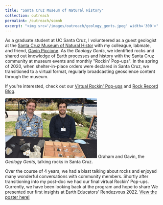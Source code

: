 ```yaml
---
title: "Santa Cruz Museum of Natural History"
collection: outreach
permalink: /outreach/scmnh
excerpt: "<img src='/images/outreach/geology_gents.jpeg' width='300'>"
---
```


As a graduate student at UC Santa Cruz, I volunteered as a guest geologist at the [Santa Cruz Museum of Natural Histor](https://www.santacruzmuseum.org/) with my colleague, labmate, and friend, [Gavin Piccione](https://gavinpiccione.github.io/).
As the <i>Geology Gents</i>, we identified rocks and shared out knowledge of Earth processes and history with the Santa Cruz community at museum events and monthly "Rockin' Pop-ups".
In the spring of 2020, when shelter-in-place orders were declared in Santa Cruz, we transitioned to a virtual format, regularly broadcasting geoscience content through the museum.

If you're interested, check out our [Virtual Rockin' Pop-ups](https://www.santacruzmuseum.org/category/rockin-pop-up/) and [Rock Record Blog](https://www.santacruzmuseum.org/category/virtual-museum/rock-record/).

<img src='/images/outreach/geology_gents.jpeg' width='300'>
Graham and Gavin, the <i>Geology Gents</i>, talking rocks in Santa Cruz.

Over the course of 4 years, we had a blast talking about rocks and enjoyed many wonderful conversations with community members. 
Shortly after transitioning into my post-doc we had our final virtual Rockin' Pop-ups. 
Currently, we have been looking back at the program and hope to share 
We presented our first insights at Earth Educators' Rendezvous 2022.
[View the poster here!](/files/Edwards_EER22.pdf)
